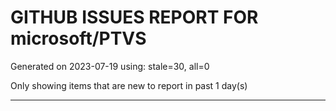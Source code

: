 
# GITHUB ISSUES REPORT FOR microsoft/PTVS


Generated on 2023-07-19 using: stale=30, all=0


Only showing items that are new to report in past 1 day(s)


---
